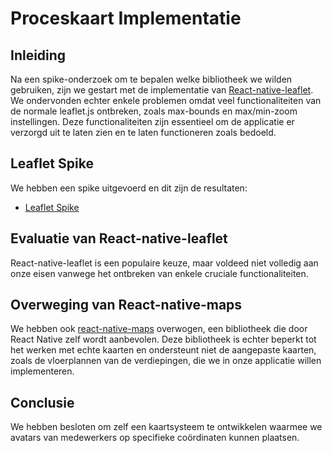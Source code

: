 # Proceskaart Implementatie

## Inleiding

Na een spike-onderzoek om te bepalen welke bibliotheek we wilden gebruiken, zijn we gestart met de implementatie van [React-native-leaflet](https://github.com/pavel-corsaghin/react-native-leaflet/tree/main/android). We ondervonden echter enkele problemen omdat veel functionaliteiten van de normale leaflet.js ontbreken, zoals max-bounds en max/min-zoom instellingen. Deze functionaliteiten zijn essentieel om de applicatie er verzorgd uit te laten zien en te laten functioneren zoals bedoeld.

## Leaflet Spike

We hebben een spike uitgevoerd en dit zijn de resultaten:
- [Leaflet Spike](https://github.com/Colleak/Documentation/blob/DEV/LeafletSpike.md)

## Evaluatie van React-native-leaflet 

React-native-leaflet is een populaire keuze, maar voldeed niet volledig aan onze eisen vanwege het ontbreken van enkele cruciale functionaliteiten.

## Overweging van React-native-maps

We hebben ook [react-native-maps](https://github.com/react-native-maps/react-native-maps) overwogen, een bibliotheek die door React Native zelf wordt aanbevolen. Deze bibliotheek is echter beperkt tot het werken met echte kaarten en ondersteunt niet de aangepaste kaarten, zoals de vloerplannen van de verdiepingen, die we in onze applicatie willen implementeren.

## Conclusie 

We hebben besloten om zelf een kaartsysteem te ontwikkelen waarmee we avatars van medewerkers op specifieke coördinaten kunnen plaatsen.
